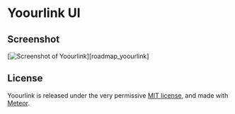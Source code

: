 # Yoourlink UI


## Screenshot

[![Screenshot of Yoourlink][screenshot_dashboard]][roadmap_yoourlink]

## License

Yoourlink is released under the very permissive [MIT license](LICENSE), and made
with [Meteor](https://www.meteor.com).

[screenshot_dashboard]: https://raw.githubusercontent.com/yoourlink/ui/master/public/static/images/screenshots/dashboard.png